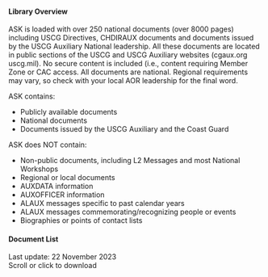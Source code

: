 
 #### Library Overview
 ASK is loaded with over 250 national documents (over 8000 pages) including USCG Directives, CHDIRAUX documents and documents issued by the USCG Auxiliary National leadership. All these documents are located in public sections of the USCG and USCG Auxiliary websites (cgaux.org uscg.mil).  No secure content is included (i.e., content requiring Member Zone or CAC access. All documents are national. Regional requirements may vary, so check with your local AOR leadership for the final word. 

ASK contains:
- Publicly available documents
- National documents
- Documents issued by the USCG Auxiliary and the Coast Guard 

ASK does NOT contain:
- Non-public documents, including L2 Messages and most National Workshops
- Regional or local documents
- AUXDATA information
- AUXOFFICER information
- ALAUX messages specific to past calendar years
- ALAUX messages commemorating/recognizing people or events
- Biographies or points of contact lists

#### Document List
Last update: 22 November 2023  
Scroll or click to download  